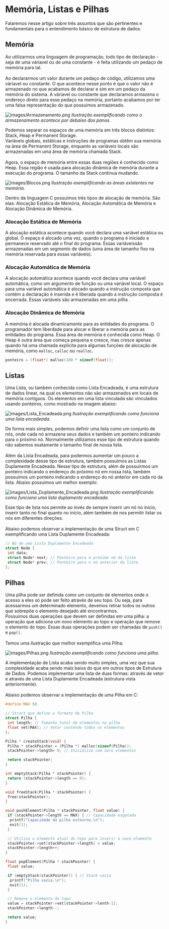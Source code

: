 # Memória, Listas e Pilhas<br>
Falaremos nesse artigo sobre três assuntos que são pertinentes e fundamentais para o entendimento básico de estrutura de dados.

## Memória<br>
Ao utilizarmos uma linguagem de programação, todo tipo de declaração - seja de uma váriavel ou de uma constante - é feita utilizando um pedaço de memória para tal.<br><br>
Ao declararmos um valor durante um pedaço de código, utilizamos uma váriavel ou constante. O que acontece nesse ponto é que o valor não é armazenado no que acabamos de declarar e sim em um pedaço da memória do sistema. A váriavel ou constante que declaramos armazena o endereço direto para esse pedaço na memória, portanto acabamos por ter uma falsa representação do que possuimos armazenado.

![images/Armazenamento.png](images/Armazenamento.png)
*Ilustração exemplificando como o armazenamento acontece por debaixo dos panos.*

Podemos separar os espaços de uma memória em três blocos distintos: Stack, Heap e Permanent Storage.<br>
Variáveis globais, estáticas e instruções de programas obtêm sua memória na área de Permanent Storage, enquanto as variáveis locais são armazenadas em uma área de memória chamada Stack.<br><br>
Agora, o espaço de memória entre essas duas regiões é conhecido como Heap. Essa região é usada para alocação dinâmica de memória durante a execução do programa. O tamanho da Stack continua mudando.

![images/Blocos.png](images/Blocos.png)
*Ilustração exemplificando as áreas existentes na memória.*

Dentro da linguagem C possuimos três tipos de alocação de memória. São elas: Alocação Estática de Memória, Alocação Automática de Memória e Alocação Dinâmica de Memória.

### Alocação Estática de Memória<br>
A alocação estática acontece quando você declara uma variável estática ou global. O espaço é alocado uma vez, quando o programa é iniciado e permanece reservado até o final do programa. Essas variáveis ​​são armazenadas em um segmento de dados (uma área de tamanho fixo na memória reservada para essas variáveis).

### Alocação Automática de Memória<br>
A alocação automática acontece quando você declara uma variável automática, como um argumento de função ou uma variável local. O espaço para uma variável automática é alocado quando a instrução composta que contém a declaração é inserida e é liberada quando a instrução composta é encerrada. Essas variáveis são armazenadas em uma pilha .

### Alocação Dinâmica de Memória<br>
A memória é alocada dinamicamente para as entidades do programa. O programador tem liberdade para alocar e liberar a memória para as entidades do programa. Essa área de memória é conhecida como Heap. O Heap é outra área que começa pequena e cresce, mas cresce apenas quando há uma chamada explícita para algumas funções de alocação de memória, como `malloc`, `calloc` ou `realloc`.

```c
ponteiro = (float*) malloc(100 * sizeof(float));
```

## Listas

Uma Lista, ou também conhecida como Lista Encadeada, é uma estrutura de dados linear, na qual os elementos não são armazenados em locais de memória contíguos. Os elementos em uma lista vinculada são vinculados usando ponteiros, como mostrado na imagem abaixo:

![images/Lista_Encadeada.png](images/Lista_Encadeada.png)
*Ilustração exemplificando como funciona uma lista encadeada.*

De forma mais simples, podemos definir uma lista como um conjunto de nós, onde cada nó armazena seus dados e também um ponteiro indicando para o próximo nó. Normalmente utilizamos esse tipo de estrutura quando não sabemos exatamente o tamanho final de nossa lista.<br><br>
Além da Lista Encadeada, para podermos aumentar um pouco a complexidade desse tipo de estrutura, também possuimos as Listas Duplamente Encadeada. Nesse tipo de estrutura, além de possuirmos um ponteiro indicando o endereço do próximo nó em nossa lista, também possuimos um ponteiro indicando o endereço do nó anterior em cada nó da lista. Abaixo possuimos um melhor exemplo:

![images/Lista_Duplamente_Encadeada.png](images/Lista_Duplamente_Encadeada.png)
*Ilustração exemplificando como funciona uma lista duplamente encadeada.*

Esse tipo de lista nos permite ao invés de sempre inserir um nó no inicio, inserir tanto no final quanto no inicio, além também de nos permitir listar os nós em diferentes direções.<br><br>
Abaixo podemos observar a implementação de uma Struct em C exemplificando uma Lista Duplamente Encadeada:

```c
// Nó de uma Lista Duplamente Encadeada
struct Node {
 int data;
 struct Node* next; // Ponteiro para o próximo nó da lista
 struct Node* prev; // Ponteiro para o nó anterior da lista
};
```

## Pilhas

Uma pilha pode ser definida como um conjunto de elementos onde o acesso a eles só pode ser feito através de seu topo. Ou seja, para acessarmos um determinado elemento, devemos retirar todos os outros que sobrepõe o elemento desejado até encontrarmos.<br>
Possuimos duas operações que devem ser definidas em uma pilha: a operação que adiciona um novo elemento ao topo e operação que remove o elemento do topo. Essas duas operações podem ser chamadas de `push()` e `pop()`.<br><br>
Temos uma ilustração que melhor exemplifica uma Pilha:

![images/Pilhas.png](images/Pilhas.png)
*Ilustração exemplificando como funciona uma pilha.*

A implementação de Lista acaba sendo muito simples, uma vez que sua complexidade acaba sendo mais baixa do que em outros tipos de Estrutura de Dados. Podemos implementar uma lista de duas formas: através de vetor e através de uma Lista Duplamente Encadeada (estrutura vista anteriormente).<br><br>
Abaixo podemos observar a implementação de uma Pilha em C:

```c
#define MAX 50

// Struct que define o formato da Pilha
struct Pilha {
 int length; // Tamanho total de elementos na pilha
 float vet[MAX]; // Vetor contendo todos os elementos
};

Pilha * createStack(void) {
 Pilha * stackPointer = (Pilha *) malloc(sizeof(Pilha));
 stackPointer->length= 0; // Inicializa com zero elementos

 return stackPointer;
}

int emptyStack(Pilha * stackPointer) {
 return (stackPointer->length == 0);
}

void freeStack(Pilha * stackPointer) {
 free(stackPointer);
}

void pushElement(Pilha * stackPointer, float value) {
 if (stackPointer->length == MAX) { // Capacidade esgotada
  printf("Capacidade da pilha estourou.\n");
  exit(1);
 }

 // Utiliza o elemento atual do topo para inserir o novo elemento
 stackPointer->vet[stackPointer->length] = value;
 stackPointer->length++;
}

float popElement(Pilha * stackPointer) {
 float value;

 if (emptyStack(stackPointer)) { // Stack vazia
  printf("Pilha vazia.\n");
  exit(1);
 }

 // Remove o elemento do topo
 value = stackPointer->vet[stackPointer->lenth-1];
 stackPointer->length--;

 return value;
}
```
